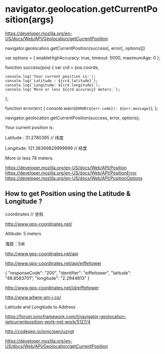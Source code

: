 # navigator.geolocation.getCurrentPosition(args)





https://developer.mozilla.org/en-US/docs/Web/API/Geolocation/getCurrentPosition

navigator.geolocation.getCurrentPosition(success[, error[, options]])





var options = {
    enableHighAccuracy: true,
    timeout: 5000,
    maximumAge: 0
};

function success(pos) {
    var crd = pos.coords;

    console.log('Your current position is:');
    console.log(`Latitude : ${crd.latitude}`);
    console.log(`Longitude: ${crd.longitude}`);
    console.log(`More or less ${crd.accuracy} meters.`);
};

function error(err) {
    console.warn(`ERROR(${err.code}): ${err.message}`);
};

navigator.geolocation.getCurrentPosition(success, error, options);



Your current position is:

Latitude : 31.2780395
// 纬度

Longitude: 121.38369829999999
// 经度

More or less 78 meters.




https://developer.mozilla.org/en-US/docs/Web/API/Position  
https://developer.mozilla.org/en-US/docs/Web/API/PositionError  
https://developer.mozilla.org/en-US/docs/Web/API/PositionOptions  





## How to get Position using the Latitude & Longitude ?


coordinates 
// 坐标


http://www.gps-coordinates.net/

Altitude: 5 meters

海拔：5米

http://www.gps-coordinates.net/api





http://www.gps-coordinates.net/api/eiffeltower

{
    "responseCode": "200",
    "identifier": "eiffeltower",
    "latitude": "48.8583701",
    "longitude": "2.2944813"
}


http://www.gps-coordinates.net/id/eiffeltower

http://www.where-am-i.co/



Latitude and Longitude to Address






https://forum.ionicframework.com/t/navigator-geolocation-getcurrentposition-work-not-work/5127/4

http://codepen.io/ionic/pen/uzngt


https://developer.mozilla.org/en-US/docs/Web/API/Geolocation/getCurrentPosition























